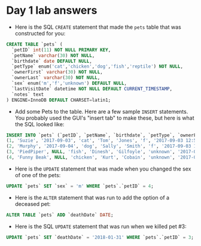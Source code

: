 # Day 1 lab answers

* Here is the SQL `CREATE` statement that made the `pets` table that was constructed for you:
```sql
CREATE TABLE `pets` (
  `petID` int(11) NOT NULL PRIMARY KEY,
  `petName` varchar(30) NOT NULL,
  `birthdate` date DEFAULT NULL,
  `petType` enum('cat','chicken','dog','fish','reptile') NOT NULL,
  `ownerFirst` varchar(30) NOT NULL,
  `ownerLast` varchar(30) NOT NULL,
  `sex` enum('m','f','unknown') DEFAULT NULL,
  `lastVisitDate` datetime NOT NULL DEFAULT CURRENT_TIMESTAMP,
  `notes` text
) ENGINE=InnoDB DEFAULT CHARSET=latin1;
```
* Add some Pets to the table. 
Here are a few sample `INSERT` statements. You probably used the GUI's "insert tab" to make these, but here is what the SQL looked like:
```sql
INSERT INTO `pets` (`petID`, `petName`, `birthdate`, `petType`, `ownerFirst`, `ownerLast`, `sex`, `lastVisitDate`, `notes`) VALUES
(1, 'Suzie', '2017-09-03', 'cat', 'Tom', 'Jones', 'f', '2017-09-03 12:58:56', NULL),
(2, 'Murphy', '2017-09-04', 'dog', 'Sally', 'Smith', 'f', '2017-09-03 12:59:25', 'nothing much to say about this pet.'),
(3, 'PiedPiper', NULL, 'fish', 'Dinesh', 'Gilfoyle', 'unknown', '2017-09-03 13:00:14', NULL),
(4, 'Funny Beak', NULL, 'chicken', 'Kurt', 'Cobain', 'unknown', '2017-08-10 14:45:16', NULL);
```
* Here is the `UPDATE` statement that was made when you changed the sex of one of the pets: 
```sql
UPDATE `pets` SET `sex` = 'm' WHERE `pets`.`petID` = 4;
```
* Here is the `ALTER` statement that was run to add the option of a deceased pet:
```sql
ALTER TABLE `pets` ADD `deathDate` DATE;
```
* Here is the SQL `UPDATE` statement that was run when we killed pet #3:
```sql
UPDATE `pets` SET `deathDate` = '2018-01-31' WHERE `pets`.`petID` = 3;
```
